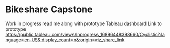 # Bikeshare Capstone
Work in progress read me along with prototype Tableau dashboard
Link to prototype
https://public.tableau.com/views/Inprogress_16896448398660/Cyclistic?:language=en-US&:display_count=n&:origin=viz_share_link
